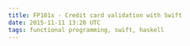 ```yaml
---
title: FP101x - Credit card validation with Swift
date: 2015-11-11 13:28 UTC
tags: functional programming, swift, haskell
---
```

